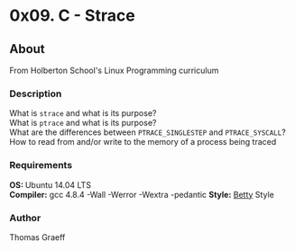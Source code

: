 # 0x09. C - Strace

## About
From Holberton School's Linux Programming curriculum

### Description
What is `strace` and what is its purpose?  
What is `ptrace` and what is its purpose?  
What are the differences between `PTRACE_SINGLESTEP` and `PTRACE_SYSCALL`?  
How to read from and/or write to the memory of a process being traced  

### Requirements
<strong>OS: </strong>Ubuntu 14.04 LTS  
<strong>Compiler:</strong> gcc 4.8.4 -Wall -Werror -Wextra -pedantic
<strong>Style:</strong> [Betty](https://github.com/holbertonschool/Betty/blob/master/betty-style.pl) Style  

### Author
Thomas Graeff
